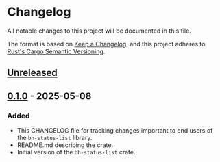 # Changelog

All notable changes to this project will be documented in this file.

The format is based on [Keep a Changelog](https://keepachangelog.com/en/1.1.0/),
and this project adheres to [Rust's Cargo Semantic
Versioning](https://doc.rust-lang.org/cargo/reference/semver.html).

## [Unreleased]

## [0.1.0] - 2025-05-08

### Added

- This CHANGELOG file for tracking changes important to end users of the
  `bh-status-list` library.
- README.md describing the crate.
- Initial version of the `bh-status-list` crate.


[Unreleased]: <https://github.com/blockhousetech/eudi-rust-core/compare/bh-status-list/v0.1.0...HEAD>
[0.1.0]: <https://github.com/blockhousetech/eudi-rust-core/releases/tag/bh-status-list/v0.1.0>
